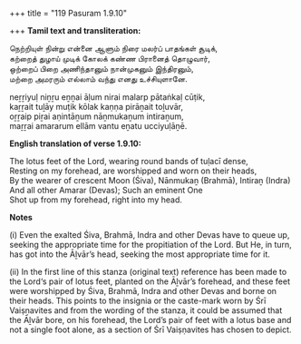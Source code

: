 +++
title = "119 Pasuram 1.9.10"

+++
**Tamil text and transliteration:**

நெற்றியுள் நின்று என்னை ஆளும் நிரை மலர்ப் பாதங்கள் சூடிக்,  
கற்றைத் துழாய் முடிக் கோலக் கண்ண பிரானைத் தொழுவார்,  
ஒற்றைப் பிறை அணிந்தானும் நான்முகனும் இந்திரனும்,  
மற்றை அமரரும் எல்லாம் வந்து எனது உச்சியுளானே.

neṟṟiyuḷ niṉṟu eṉṉai āḷum nirai malarp pātaṅkaḷ cūṭik,  
kaṟṟait tuḻāy muṭik kōlak kaṇṇa pirāṉait toḻuvār,  
oṟṟaip piṟai aṇintāṉum nāṉmukaṉum intiraṉum,  
maṟṟai amararum ellām vantu eṉatu ucciyuḷāṉē.

**English translation of verse 1.9.10:**

The lotus feet of the Lord, wearing round bands of tuḷacī dense,  
Resting on my forehead, are worshipped and worn on their heads,  
By the wearer of crescent Moon (Śiva), Nānmukaṉ (Brahmā), Intiraṉ (Indra)  
And all other Amarar (Devas); Such an eminent One  
Shot up from my forehead, right into my head.

**Notes**

\(i\) Even the exalted Śiva, Brahmā, Indra and other Devas have to queue up, seeking the appropriate time for the propitiation of the Lord. But He, in turn, has got into the Āḻvār’s head, seeking the most appropriate time for it.

\(ii\) In the first line of this stanza (original text) reference has been made to the Lord‘s pair of lotus feet, planted on the Āḻvār’s forehead, and these feet were worshipped by Śiva, Brahmā, Indra and other Devas and borne on their heads. This points to the insignia or the caste-mark worn by Śrī Vaiṣṇavites and from the wording of the stanza, it could be assumed that the Āḻvār bore, on his forehead, the Lord’s pair of feet with a lotus base and not a single foot alone, as a section of Śrī Vaiṣṇavites has chosen to depict.


